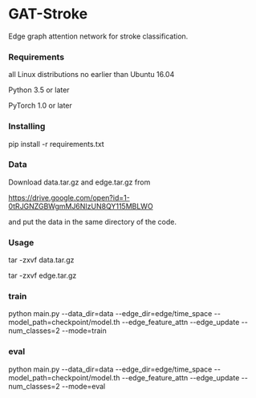 # GAT-Stroke

Edge graph attention network for stroke classification.

### Requirements

all Linux distributions no earlier than Ubuntu 16.04

Python 3.5 or later

PyTorch 1.0 or later

### Installing

pip install -r requirements.txt

### Data

Download data.tar.gz and edge.tar.gz from

https://drive.google.com/open?id=1-0tRJGNZGBWgmMJ6NIzUN8QY115MBLWO

and put the data in the same directory of the code.

### Usage

tar -zxvf data.tar.gz

tar -zxvf edge.tar.gz

### train
python main.py --data_dir=data --edge_dir=edge/time_space --model_path=checkpoint/model.th --edge_feature_attn --edge_update --num_classes=2 --mode=train

### eval
python main.py --data_dir=data --edge_dir=edge/time_space --model_path=checkpoint/model.th --edge_feature_attn --edge_update --num_classes=2 --mode=eval

